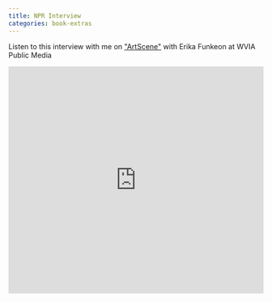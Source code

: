 ```yaml
---
title: NPR Interview
categories: book-extras
---
```



Listen to this interview with me on ["ArtScene"](https://soundcloud.com/wvia-public-media/writer-andrew-krivak-april-17-2017?in=wvia-public-media/sets/artscene-1) with Erika Funkeon at WVIA Public Media

<iframe width="100%" height="450" scrolling="no" frameborder="no" src="https://w.soundcloud.com/player/?url=https%3A//api.soundcloud.com/tracks/318142816&amp;auto_play=false&amp;hide_related=false&amp;show_comments=true&amp;show_user=true&amp;show_reposts=false&amp;visual=true"></iframe>